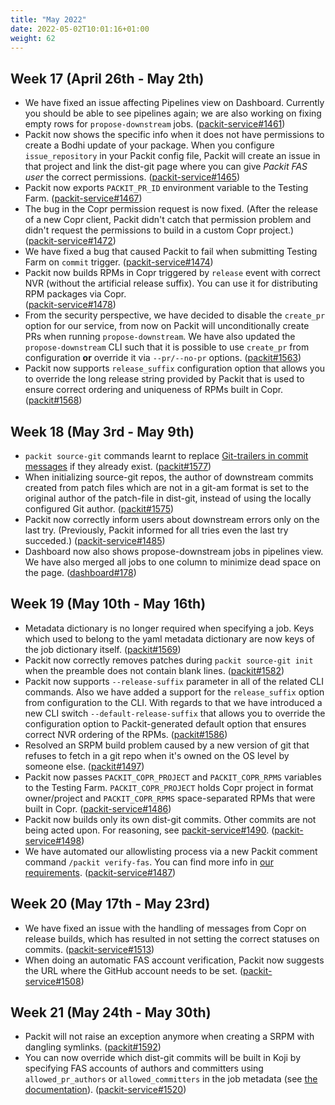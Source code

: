 ```yaml
---
title: "May 2022"
date: 2022-05-02T10:01:16+01:00
weight: 62
---
```


## Week 17 (April 26th - May 2th)

- We have fixed an issue affecting Pipelines view on Dashboard. Currently you should be able to see pipelines again; we are also working on fixing empty rows for `propose-downstream` jobs.
  ([packit-service#1461](https://github.com/packit/packit-service/pull/1461))
- Packit now shows the specific info when it does not have permissions to create a Bodhi update of your package.
  When you configure `issue_repository` in your Packit config file, Packit will create an issue in that project and link the dist-git page where you can give _Packit FAS user_ the correct permissions.
  ([packit-service#1465](https://github.com/packit/packit-service/pull/1465))
- Packit now exports `PACKIT_PR_ID` environment variable to the Testing Farm.
  ([packit-service#1467](https://github.com/packit/packit-service/pull/1467))
- The bug in the Copr permission request is now fixed. (After the release of a new Copr client, Packit didn't catch that permission problem and didn't request the permissions to build in a custom Copr project.)
  ([packit-service#1472](https://github.com/packit/packit-service/pull/1472))
- We have fixed a bug that caused Packit to fail when submitting Testing Farm on `commit` trigger.
  ([packit-service#1474](https://github.com/packit/packit-service/pull/1472))
- Packit now builds RPMs in Copr triggered by `release` event with correct NVR (without the artificial release suffix). You can use it for distributing RPM packages via Copr.  
  ([packit-service#1478](https://github.com/packit/packit-service/pull/1478))
- From the security perspective, we have decided to disable the `create_pr` option for our service, from now on Packit will unconditionally create PRs when running `propose-downstream`.
  We have also updated the `propose-downstream` CLI such that it is possible to use `create_pr` from configuration **or** override it via `--pr/--no-pr` options.
  ([packit#1563](https://github.com/packit/packit-service/pull/1563))
- Packit now supports `release_suffix` configuration option that allows you to override the long release string provided by Packit that is used to ensure correct ordering and uniqueness of RPMs built in Copr.
  ([packit#1568](https://github.com/packit/packit-service/pull/1568))

## Week 18 (May 3rd - May 9th)

- `packit source-git` commands learnt to replace [Git-trailers in commit messages](https://packit.dev/source-git/work-with-source-git/control-patch-generation/) if they already exist. ([packit#1577](https://github.com/packit/packit/pull/1577))
- When initializing source-git repos, the author of downstream commits created from patch files which are not in a git-am format is set to the original author of the patch-file in dist-git, instead of using the locally configured Git author. ([packit#1575](https://github.com/packit/packit/pull/1575))
- Packit now correctly inform users about downstream errors only on the last try. (Previously, Packit informed for all tries even the last try succeded.) ([packit-service#1485](https://github.com/packit/packit-service/pull/1485))
- Dashboard now also shows propose-downstream jobs in pipelines view. We have also merged all jobs to one column to minimize dead space on the page. ([dashboard#178](https://github.com/packit/dashboard/pull/178))

## Week 19 (May 10th - May 16th)

- Metadata dictionary is no longer required when specifying a job. Keys which used to belong to the yaml metadata dictionary are now keys of the job dictionary itself. ([packit#1569](https://github.com/packit/packit/pull/1569))
- Packit now correctly removes patches during `packit source-git init` when the preamble does not contain blank lines. ([packit#1582](https://github.com/packit/packit/pull/1582))
- Packit now supports `--release-suffix` parameter in all of the related CLI commands. Also we have added a support for the `release_suffix` option from configuration to the CLI. With regards to that we have introduced a new CLI switch `--default-release-suffix` that allows you to override the configuration option to Packit-generated default option that ensures correct NVR ordering of the RPMs. ([packit#1586](https://github.com/packit/packit/pull/1586))
- Resolved an SRPM build problem caused by a new version of git that refuses to fetch in a git repo when it's owned on the OS level by someone else. ([packit#1497](https://github.com/packit/packit-service/pull/1497))
- Packit now passes `PACKIT_COPR_PROJECT` and `PACKIT_COPR_RPMS` variables to the Testing Farm. `PACKIT_COPR_PROJECT` holds Copr project in format owner/project and `PACKIT_COPR_RPMS` space-separated RPMs that were built in Copr. ([packit-service#1486](https://github.com/packit/packit-service/pull/1486))
- Packit now builds only its own dist-git commits. Other commits are not being acted upon. For reasoning, see [packit-service#1490](https://github.com/packit/packit-service/issues/1490). ([packit-service#1498](https://github.com/packit/packit-service/pull/1498))
- We have automated our allowlisting process via a new Packit comment command `/packit verify-fas`. You can find more info in [our requirements](https://packit.dev/docs/packit-service/#requirements-for-running-packit-service-jobs). ([packit-service#1487](https://github.com/packit/packit-service/pull/1487))

## Week 20 (May 17th - May 23rd)

- We have fixed an issue with the handling of messages from Copr on release builds, which has resulted in not setting the correct statuses on commits. ([packit-service#1513](https://github.com/packit/packit-service/pull/1513))
- When doing an automatic FAS account verification, Packit now suggests the URL where the GitHub account needs to be set. ([packit-service#1508](https://github.com/packit/packit-service/pull/1508))

## Week 21 (May 24th - May 30th)

- Packit will not raise an exception anymore when creating a SRPM with dangling symlinks. ([packit#1592](https://github.com/packit/packit/pull/1592))
- You can now override which dist-git commits will be built in Koji by specifying FAS accounts of authors and committers using
  `allowed_pr_authors` or `allowed_committers` in the job metadata (see [the documentation](https://packit.dev/docs/configuration/#koji_build)). ([packit-service#1520](https://github.com/packit/packit-service/pull/1520))
